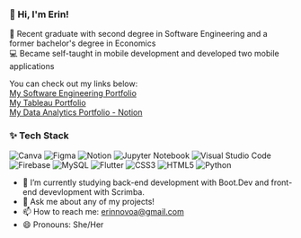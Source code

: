 ### 👋 Hi, I'm Erin!

🌱 Recent graduate with second degree in Software Engineering and a former bachelor's degree in Economics<br/>
💻 Became self-taught in mobile development and developed two mobile applications<br/>

You can check out my links below:<br/>
[My Software Engineering Portfolio](https://erin-novoa-portfolio.w3spaces.com/)<br/>
[My Tableau Portfolio](https://public.tableau.com/app/profile/erin.novoa/vizzes)<br/>
[My Data Analytics Portfolio - Notion](https://likeable-stag-15c.notion.site/ERIN-NOVOA-PORTFOLIO-b19b702a3caa4bb191ccefeae3b608a5?pvs=74)<br/>

### ✨ Tech Stack
![Canva](https://img.shields.io/badge/Canva-%2300C4CC.svg?style=for-the-badge&logo=Canva&logoColor=white) 
![Figma](https://img.shields.io/badge/figma-%23F24E1E.svg?style=for-the-badge&logo=figma&logoColor=white) 
![Notion](https://img.shields.io/badge/Notion-%23000000.svg?style=for-the-badge&logo=notion&logoColor=white)
![Jupyter Notebook](https://img.shields.io/badge/jupyter-%23FA0F00.svg?style=for-the-badge&logo=jupyter&logoColor=white)
![Visual Studio Code](https://img.shields.io/badge/Visual%20Studio%20Code-0078d7.svg?style=for-the-badge&logo=visual-studio-code&logoColor=white)<br/>
![Firebase](https://img.shields.io/badge/firebase-a08021?style=for-the-badge&logo=firebase&logoColor=ffcd34) 
![MySQL](https://img.shields.io/badge/mysql-4479A1.svg?style=for-the-badge&logo=mysql&logoColor=white) 
![Flutter](https://img.shields.io/badge/Flutter-%2302569B.svg?style=for-the-badge&logo=Flutter&logoColor=white)
![CSS3](https://img.shields.io/badge/css3-%231572B6.svg?style=for-the-badge&logo=css3&logoColor=white)
![HTML5](https://img.shields.io/badge/html5-%23E34F26.svg?style=for-the-badge&logo=html5&logoColor=white)
![Python](https://img.shields.io/badge/python-3670A0?style=for-the-badge&logo=python&logoColor=ffdd54)
<br/>

- 🌱 I’m currently studying back-end development with Boot.Dev and front-end devevlopment with Scrimba.
- 💬 Ask me about any of my projects!
- 📫 How to reach me: erinnovoa@gmail.com
- 😄 Pronouns: She/Her

<!--
[![Erin's GitHub stats](https://github-readme-stats.vercel.app/api?username=eknovoa)](https://github.com/eknovoa/github-readme-stats)

**eknovoa/eknovoa** is a ✨ _special_ ✨ repository because its `README.md` (this file) appears on your GitHub profile.

Here are some ideas to get you started:

- 🔭 I’m currently working on ...
- 👯 I’m looking to collaborate on ...
- 🤔 I’m looking for help with ...
- ⚡ Fun fact: ...
-->
